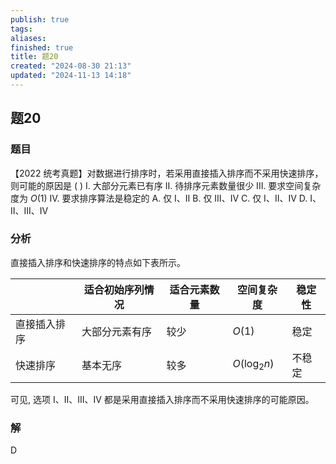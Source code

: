```yaml
---
publish: true
tags: 
aliases: 
finished: true
title: 题20
created: "2024-08-30 21:13"
updated: "2024-11-13 14:18"
---
```

## 题20
### 题目
【2022 统考真题】对数据进行排序时，若采用直接插入排序而不采用快速排序，则可能的原因是 ( )
I. 大部分元素已有序
II. 待排序元素数量很少
III. 要求空间复杂度为 $O\left( 1\right)$
IV. 要求排序算法是稳定的
A. 仅 I、II 
B. 仅 III、IV 
C. 仅 I、II、IV 
D. I、II、III、IV
### 分析
直接插入排序和快速排序的特点如下表所示。

|        | 适合初始序列情况 | 适合元素数量 | 空间复杂度                           | 稳定性 |
|--------|----------|--------|---------------------------------|-----|
| 直接插入排序 | 大部分元素有序  | 较少     | $O\left( 1\right)$              | 稳定  |
| 快速排序   | 基本无序     | 较多     | $O\left( {{\log }_{2}n}\right)$ | 不稳定 |

可见, 选项 I、II、III、IV 都是采用直接插入排序而不采用快速排序的可能原因。
### 解
D